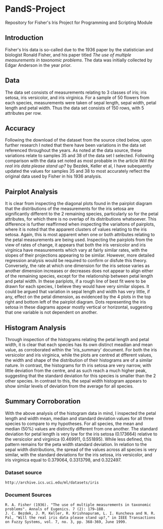 # PandS-Project
Repository for Fisher's Iris Project for Programming and Scripting Module

## Introduction
Fisher's Iris data is so-called due to the 1936 paper by the statistician and biologist Ronald Fisher, and his paper titled *The use of multiple measurements in taxonomic problems*. The data was initially collected by Edgar Anderson in the year prior.

## Data
The data set consists of measurements relating to 3 classes of iris; iris setosa, iris versicolor, and iris virginica. For a sample of 50 flowers from each species, measurements were taken of sepal length, sepal width, petal length and petal width. Thus the data set consists of 150 rows, with 5 attributes per row.

## Accuracy
Following the download of the dataset from the source cited below, upon further research I noted that there have been variations in the data set referenced throughout the years. As noted at the data source, these variations relate to samples 35 and 38 of the data set I selected. Following comparison with the data set noted as most probable in the article *Will the real iris data please stand up?* by Bezdek, Keller et al, I have subequently updated the values for samples 35 and 38 to most accurately reflect the original data used by Fisher in his 1936 analysis.

## Pairplot Analysis
It is clear from inspecting the diagonal plots found in the pairplot diagram that the distributions of the measurements for the iris setosa are significantly different to the 2 remaining species, particularly so for the petal attributes, for which there is no overlap of its distributions whatsoever.
This difference is further reaffirmed when inspecting the variaitons of pairplots, where it is noted that the apparent clusters of values relating to the iris setosa. Again, this is most apparent when one or both attributes relating to the petal measurements are being used.
Inspecting the pairplots from the view of rates of change, it appears that both the iris versicolor and iris virginica have measurements which vary at fairly similar rates, with the slopes of their projections appearing to be similar. However, more detailed regression analysis would be required to confirm or disfute this theory. 
Conversely, the rate at which one dimension for the iris setose varies as another dimension increases or decreases does not appear to align either of the remaining species, except for the relationship between petal length and petal width. In these pariplots, if a rough line of best fit were to be drawn for each species, I believe they would have very similar slopes. 
It could be argued that variation in sepal length and width has very little, if any, effect on the petal dimension, as evidenced by the 4 plots in the top right and bottom left of the pairplot diagram. Dots representing the iris setosa in these diagrams appear mostly vertical or horizontal, suggesting that one variable is not dependent on another.

## Histogram Analysis
Through inspection of the histograms relating the petal length and petal width, it is clear that each species has its own distinct meadian and mean value, as corroborated within the 'iris_summary' document. For both the iris versicolor and iris virginica, while the plots are centred at dfferent values, the width and shape of the distribution of their histograms are of a similar nature. In contrast, the histograms for th iris setosa are very narrow, with little deviation from the centre, and as such reach a much higher peak, suggesting that the standard deviation for this species is smaller than the 2 other species.
In contrast to this, the sepal width histogram appears to show similar levels of deviation from the average for all species.

## Summary Corroboration
With the above analysis of the histogram data in mind, I inspected the petal length and width mean, median and standard deviation values for all three species to compare to my hypotheses. 
For all species, the mean and median (50%) values are distinctly different from one another. The standard deviation for petal length is very low for the iris setosa (0.173664) relative to the versicolor and virginica (0.469911, 0.551895). While less defined, this pattern remains for the peta width standard deviation.
In relation to the sepal width distributions, the spread of the values across all species is very similar, with the standard deviations for the iris setosa, iris versicolor, and iris virginica equal to 0.379064, 0.3313798, and 0.322497. 

### Dataset source
``` http://archive.ics.uci.edu/ml/datasets/iris ```
### Document Sources
```
R. A. Fisher (1936). "The use of multiple measurements in taxonomic problems". Annals of Eugenics. 7 (2): 179–188.
J. C. Bezdek, J. M. Keller, R. Krishnapuram, L. I. Kuncheva and N. R. Pal, "Will the real iris data please stand up?," in IEEE Transactions on Fuzzy Systems, vol. 7, no. 3, pp. 368-369, June 1999.
```
